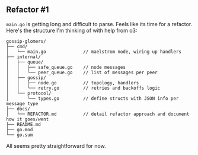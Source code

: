 ## Refactor #1

`main.go` is getting long and difficult to parse. Feels like its time for a refactor. Here's the structure I'm thinking of with help from o3:

```
gossip-glomers/
├── cmd/
│   └── main.go              // maelstrom node, wiring up handlers
├── internal/
│   ├── queue/
│   │   ├── safe_queue.go    // node messages
│   │   └── peer_queue.go    // list of messages per peer
│   ├── gossip/
│   │   ├── node.go          // topology, handlers
│   │   └── retry.go         // retries and backoffs logic
│   └── protocol/
│       └── types.go         // define structs with JSON info per message type
├── docs/
│   └── REFACTOR.md          // detail refactor approach and document how it goes/went
├── README.md        
├── go.mod
└── go.sum
```

All seems pretty straightforward for now.